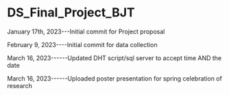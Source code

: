 # DS_Final_Project_BJT
 
January 17th,  2023---Initial commit for Project proposal



February 9, 2023----Initial commit for data collection


March 16, 2023------Updated DHT script/sql server to accept time AND the date

March 16, 2023------Uploaded poster presentation for spring celebration of research
